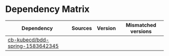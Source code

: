 # Dependency Matrix

Dependency | Sources | Version | Mismatched versions
---------- | ------- | ------- | -------------------
[cb-kubecd/bdd-spring-1583642345](https://github.com/cb-kubecd/bdd-spring-1583642345.git) |  | []() | 
